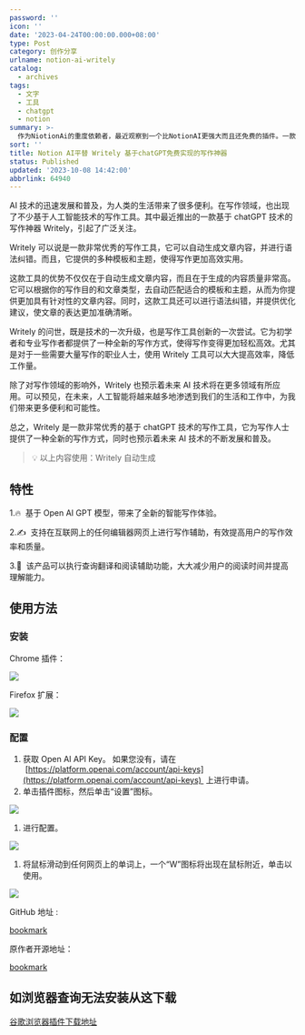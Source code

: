 ```yaml
---
password: ''
icon: ''
date: '2023-04-24T00:00:00.000+08:00'
type: Post
category: 创作分享
urlname: notion-ai-writely
catalog:
  - archives
tags:
  - 文字
  - 工具
  - chatgpt
  - notion
summary: >-
  作为NiotionAi的重度依赖者，最近观察到一个比NotionAI更强大而且还免费的插件。一款基于chatGPT技术的写作神器Writely。借助自然语言处理技术，Writely可以自动生成、推荐内容，并进行语法纠错优化。同时提供多种模板和主题，让写作更加高效实用。该工具适合初学者和专业写作者使用
sort: ''
title: Notion AI平替 Writely 基于chatGPT免费实现的写作神器
status: Published
updated: '2023-10-08 14:42:00'
abbrlink: 64940
---
```


AI 技术的迅速发展和普及，为人类的生活带来了很多便利。在写作领域，也出现了不少基于人工智能技术的写作工具。其中最近推出的一款基于 chatGPT 技术的写作神器 Writely，引起了广泛关注。

Writely 可以说是一款非常优秀的写作工具，它可以自动生成文章内容，并进行语法纠错。而且，它提供的多种模板和主题，使得写作更加高效实用。

这款工具的优势不仅仅在于自动生成文章内容，而且在于生成的内容质量非常高。它可以根据你的写作目的和文章类型，去自动匹配适合的模板和主题，从而为你提供更加具有针对性的文章内容。同时，这款工具还可以进行语法纠错，并提供优化建议，使文章的表达更加准确清晰。

Writely 的问世，既是技术的一次升级，也是写作工具创新的一次尝试。它为初学者和专业写作者都提供了一种全新的写作方式，使得写作变得更加轻松高效。尤其是对于一些需要大量写作的职业人士，使用 Writely 工具可以大大提高效率，降低工作量。

除了对写作领域的影响外，Writely 也预示着未来 AI 技术将在更多领域有所应用。可以预见，在未来，人工智能将越来越多地渗透到我们的生活和工作中，为我们带来更多便利和可能性。

总之，Writely 是一款非常优秀的基于 chatGPT 技术的写作工具，它为写作人士提供了一种全新的写作方式，同时也预示着未来 AI 技术的不断发展和普及。

> 💡 以上内容使用：Writely 自动生成

## 特性

1.🔥  基于 Open AI GPT 模型，带来了全新的智能写作体验。

2.✍️  支持在互联网上的任何编辑器网页上进行写作辅助，有效提高用户的写作效率和质量。

3.📖  该产品可以执行查询翻译和阅读辅助功能，大大减少用户的阅读时间并提高理解能力。

## 使用方法

### 安装

Chrome 插件：[](https://chrome.google.com/webstore/detail/writely/eocenplmfgoaibmmohkhhocnlkpaecgn)

![](https://camo.githubusercontent.com/8a0f1cbc977222a795118f3a124cc31fbadb75ba71c444ae8c9851e98e436d0f/68747470733a2f2f696d672e736869656c64732e696f2f6368726f6d652d7765622d73746f72652f762f656f63656e706c6d66676f6169626d6d6f686b68686f636e6c6b70616563676e)

Firefox 扩展：

![](https://camo.githubusercontent.com/267163d02f6bd288e0175f2c81f50e8f015f9f982ea1cf8b19d25419ded08dac/68747470733a2f2f696d672e736869656c64732e696f2f616d6f2f762f77726974656c79)

### 配置

1. 获取 Open AI API Key。 如果您没有，请在  [https://platform.openai.com/account/api-keys](https://platform.openai.com/account/api-keys)  上进行申请。
2. 单击插件图标，然后单击“设置”图标。

![](https://user-images.githubusercontent.com/13167934/223933756-b001d01a-899c-42e5-be14-753357a1bba5.png)

1. 进行配置。

![](https://user-images.githubusercontent.com/13167934/224465348-f2e0aaf8-ce7b-48d2-9637-be2a205f317f.png)

1. 将鼠标滑动到任何网页上的单词上，一个“W”图标将出现在鼠标附近，单击以使用。

![](https://user-images.githubusercontent.com/13167934/224236822-eb1cc963-77e5-4820-aa6d-63088989c0cf.gif)

GitHub 地址 :

[bookmark](https://github.com/listener-He/writely)

原作者开源地址：

[bookmark](https://github.com/anc95/writely)

## 如浏览器查询无法安装从这下载

[谷歌浏览器插件下载地址](https://ghproxy.com/https://github.com/anc95/writely/releases/download/v0.0.16/writely-chrome-0.0.16.zip)
